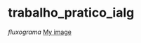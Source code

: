 # trabalho_pratico_ialg
*fluxograma*
[My image](mauriciomartinss.github.com/trabalho_pratico_ialg/fluxograma/Algoritmo-Trabalho-Pratico.jpeg)
